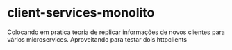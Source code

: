 # client-services-monolito
Colocando em pratica teoria de replicar informações de novos clientes para vários microservices. Aproveitando para testar dois httpclients

